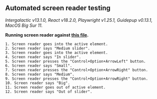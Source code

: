 ## Automated screen reader testing

_Intergalactic v13.1.0, React v18.2.0, Playwright v1.25.1,
Guidepup v0.13.1, MacOS Big Sur 11._

**Running screen reader against [this file](https://github.com/semrush/intergalactic/blob/master/website/docs/components/slider/examples/slider.jsx).**

```
1. Screen reader goes into the active element.
2. Screen reader says "Medium slider".
3. Screen reader goes into the active element.
4. Screen reader says "In slider".
5. Screen reader presses the "Control+Option+ArrowLeft" button.
6. Screen reader says "Small".
7. Screen reader presses the "Control+Option+ArrowRight" button.
8. Screen reader says "Medium".
9. Screen reader presses the "Control+Option+ArrowRight" button.
10. Screen reader says "Big".
11. Screen reader goes out of active element.
12. Screen reader says "Out of slider".
```
